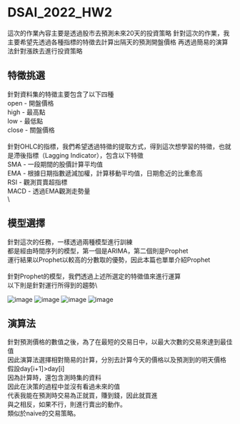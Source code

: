 # DSAI_2022_HW2
這次的作業內容主要是透過股市去預測未來20天的投資策略
針對這次的作業，我主要希望先透過各種指標的特徵去計算出隔天的預測開盤價格
再透過簡易的演算法針對漲跌去進行投資策略

## 特徵挑選
針對資料集的特徵主要包含了以下四種\
open - 開盤價格\
high - 最高點\
low - 最低點\
close - 關盤價格\
\
針對OHLC的指標，我們希望透過特徵的提取方式，得到這次想學習的特徵，也就是滯後指標（Lagging Indicator），包含以下特徵\
SMA - 一段期間的股價計算平均值\
EMA - 根據日期指數遞減加權，計算移動平均值，日期愈近的比重愈高\
RSI - 觀測買賣超指標\
MACD - 透過EMA觀測走勢量\
\
## 模型選擇
針對這次的任務，一樣透過兩種模型進行訓練\
都是經由時間序列的模型，第一個是ARIMA，第二個則是Prophet\
運行結果以Prophet以較高的分數取的優勢，因此本篇也單單介紹Prophet\
\
針對Prophet的模型，我們透過上述所選定的特徵值來進行運算\
以下則是針對運行所得到的趨勢\

![image](https://user-images.githubusercontent.com/41716487/164413720-5ce053c4-58fd-428e-b801-ae3d6696ac20.png)
![image](https://user-images.githubusercontent.com/41716487/164413778-1ebd6319-c2f1-4eac-888a-355eb0a693f9.png)
![image](https://user-images.githubusercontent.com/41716487/164413805-91fe0ab9-44df-45e0-a878-37a9fe94d819.png)
![image](https://user-images.githubusercontent.com/41716487/164413837-06db202a-c590-4460-bf97-58e6199755e1.png)

## 演算法
針對預測價格的數值之後，為了在最短的交易日中，以最大次數的交易來達到最佳值\
因此演算法選擇相對簡易的計算，分別去計算今天的價格以及預測到的明天價格\
假設day[i+1]>day[i]\
因為計算時，還包含測時集的資料\
因此在決策的過程中並沒有看過未來的值\
代表我能在預測時交易為正就買，賺到錢，因此就買進\
與之相反，如果不行，則進行賣出的動作。\
類似於naive的交易策略。
